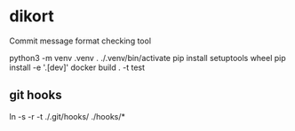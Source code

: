 # dikort

Commit message format checking tool

python3 -m venv .venv
. ./.venv/bin/activate
pip install setuptools wheel
pip install -e '.[dev]'
docker build . -t test

## git hooks

ln -s -r -t ./.git/hooks/ ./hooks/*
